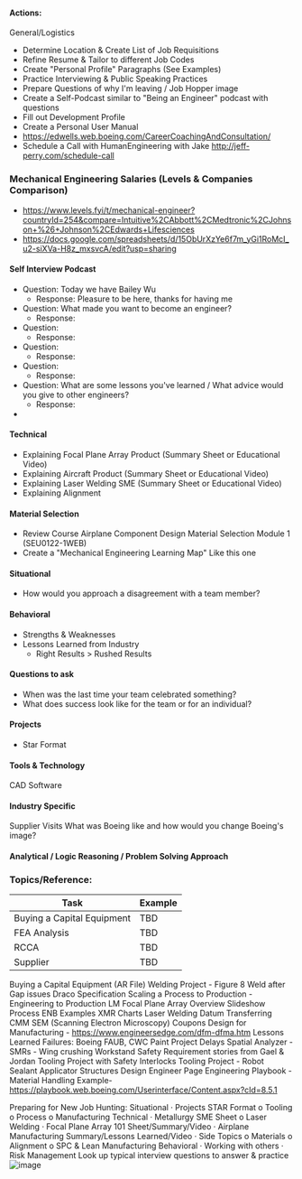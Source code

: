 #### Actions: 
General/Logistics
-  Determine Location & Create List of Job Requisitions
-  Refine Resume & Tailor to different Job Codes
-  Create "Personal Profile" Paragraphs (See Examples)
-  Practice Interviewing & Public Speaking Practices
-  Prepare Questions of why I'm leaving / Job Hopper image
-  Create a Self-Podcast similar to "Being an Engineer" podcast with questions
-  Fill out Development Profile
-  Create a Personal User Manual
-  https://edwells.web.boeing.com/CareerCoachingAndConsultation/
-  Schedule a Call with HumanEngineering with Jake http://jeff-perry.com/schedule-call

### Mechanical Engineering Salaries (Levels & Companies Comparison)
- https://www.levels.fyi/t/mechanical-engineer?countryId=254&compare=Intuitive%2CAbbott%2CMedtronic%2CJohnson+%26+Johnson%2CEdwards+Lifesciences
- https://docs.google.com/spreadsheets/d/15ObUrXzYe6f7m_yGi1RoMcI_u2-siXVa-H8z_mxsvcA/edit?usp=sharing

 
#### Self Interview Podcast 
-  Question: Today we have Bailey Wu 
	- Response: Pleasure to be here, thanks for having me
-  Question: What made you want to become an engineer?
	- Response: 
-  Question: 
	- Response:
-  Question: 
	- Response:
-  Question: 
	- Response: 
-  Question: What are some lessons you've learned / What advice would you give to other engineers? 
	- Response:
 - 


#### Technical 
-  Explaining Focal Plane Array Product (Summary Sheet or Educational Video)
-  Explaining Aircraft Product (Summary Sheet or Educational Video)
-  Explaining Laser Welding SME (Summary Sheet or Educational Video)
-  Explaining Alignment 
#### Material Selection
-  Review Course Airplane Component Design Material Selection Module 1 (SEU0122-1WEB)
-  Create a "Mechanical Engineering Learning Map" Like this one


#### Situational
-  How would you approach a disagreement with a team member?
 
 

#### Behavioral  
-  Strengths & Weaknesses 
-  Lessons Learned from Industry
	-  Right Results > Rushed Results 


#### Questions to ask  
-  When was the last time your team celebrated something?
-  What does success look like for the team or for an individual?

#### Projects 
-  Star Format
 
 


#### Tools & Technology
CAD Software
 
 

#### Industry Specific
Supplier Visits 
What was Boeing like and how would you change Boeing's image?
 

#### Analytical / Logic Reasoning / Problem Solving Approach


### Topics/Reference: 

| Task               			| Example                          |
|-----------         			|------------------                |
| Buying a Capital Equipment      	| TBD                              |
| FEA Analysis			      	| TBD                              |
| RCCA				      	| TBD                              |
| Supplier			      	| TBD                              |



Buying a Capital Equipment (AR File)
Welding Project - Figure 8 Weld after Gap issues
Draco Specification 
Scaling a Process to Production - Engineering to Production
LM Focal Plane Array Overview Slideshow
Process ENB Examples
XMR Charts 
Laser Welding
Datum Transferring 
CMM
SEM (Scanning Electron Microscopy) 
Coupons 
Design for Manufacturing - https://www.engineersedge.com/dfm-dfma.htm 
Lessons Learned Failures: Boeing FAUB, CWC Paint Project Delays
Spatial Analyzer - SMRs - 
Wing crushing Workstand
Safety Requirement stories from Gael & Jordan
Tooling Project with Safety Interlocks
Tooling Project - Robot Sealant Applicator
Structures Design Engineer Page
Engineering Playbook - Material Handling Example- https://playbook.web.boeing.com/Userinterface/Content.aspx?cId=8.5.1

Preparing for New Job Hunting: 
Situational 
	· Projects STAR Format
			o Tooling
			o Process
			o Manufacturing
Technical
	· Metallurgy SME Sheet
			o Laser Welding
	· Focal Plane Array 101 Sheet/Summary/Video
	· Airplane Manufacturing Summary/Lessons Learned/Video
	· Side Topics
			o Materials
			o Alignment
			o SPC & Lean Manufacturing
Behavioral 
	· Working with others
	· Risk Management
Look up typical interview questions to answer & practice![image](https://github.com/user-attachments/assets/29188119-2240-4be1-a767-788559bd35ab)
